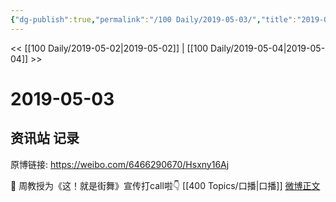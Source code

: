 ```yaml
---
{"dg-publish":true,"permalink":"/100 Daily/2019-05-03/","title":"2019-05-03","created":"2023-03-20T14:04:33.037+08:00","updated":"2023-03-20T14:25:32.486+08:00"}
---
```



<< [[100 Daily/2019-05-02\|2019-05-02]] | [[100 Daily/2019-05-04\|2019-05-04]] >>

# 2019-05-03

## 资讯站 记录

原博链接: https://weibo.com/6466290670/Hsxny16Aj

🎤 周教授为《这！就是街舞》宣传打call啦👇 [[400 Topics/口播\|口播]]
[微博正文](https://m.weibo.cn/6466290670/4367915048021643)
